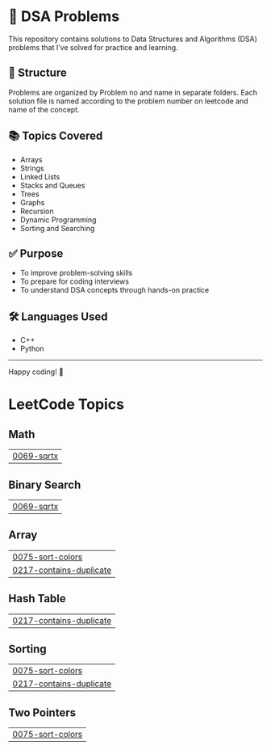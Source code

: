 # 📘 DSA Problems

This repository contains solutions to Data Structures and Algorithms (DSA) problems that I’ve solved for practice and learning.

## 📂 Structure

Problems are organized by Problem no and name in separate folders. Each solution file is named according to the problem number on leetcode and name of the concept.

## 📚 Topics Covered

- Arrays
- Strings
- Linked Lists
- Stacks and Queues
- Trees
- Graphs
- Recursion
- Dynamic Programming
- Sorting and Searching

## ✅ Purpose

- To improve problem-solving skills
- To prepare for coding interviews
- To understand DSA concepts through hands-on practice

## 🛠 Languages Used

- C++
- Python

---

Happy coding! 🚀

<!---LeetCode Topics Start-->
# LeetCode Topics
## Math
|  |
| ------- |
| [0069-sqrtx](https://github.com/alibro005/DSA-Problems/tree/master/0069-sqrtx) |
## Binary Search
|  |
| ------- |
| [0069-sqrtx](https://github.com/alibro005/DSA-Problems/tree/master/0069-sqrtx) |
## Array
|  |
| ------- |
| [0075-sort-colors](https://github.com/alibro005/DSA-Problems/tree/master/0075-sort-colors) |
| [0217-contains-duplicate](https://github.com/alibro005/DSA-Problems/tree/master/0217-contains-duplicate) |
## Hash Table
|  |
| ------- |
| [0217-contains-duplicate](https://github.com/alibro005/DSA-Problems/tree/master/0217-contains-duplicate) |
## Sorting
|  |
| ------- |
| [0075-sort-colors](https://github.com/alibro005/DSA-Problems/tree/master/0075-sort-colors) |
| [0217-contains-duplicate](https://github.com/alibro005/DSA-Problems/tree/master/0217-contains-duplicate) |
## Two Pointers
|  |
| ------- |
| [0075-sort-colors](https://github.com/alibro005/DSA-Problems/tree/master/0075-sort-colors) |

<!---LeetCode Topics End-->
